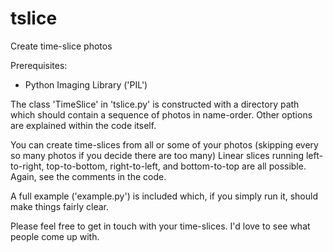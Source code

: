 # tslice
Create time-slice photos

Prerequisites:
- Python Imaging Library ('PIL')

The class 'TimeSlice' in 'tslice.py' is constructed with a directory path which should contain a sequence of photos in name-order.  Other options are explained within the code itself.

You can create time-slices from all or some of your photos (skipping every so many photos if you decide there are too many)  Linear slices running left-to-right, top-to-bottom, right-to-left, and bottom-to-top are all possible.  Again, see the comments in the code.

A full example ('example.py') is included which, if you simply run it, should make things fairly clear.

Please feel free to get in touch with your time-slices.  I'd love to see what people come up with.
